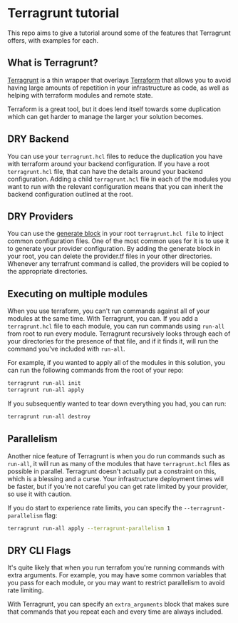 # Terragrunt tutorial

This repo aims to give a tutorial around some of the features that Terragrunt offers, with examples for each.

## What is Terragrunt?

[Terragrunt](https://terragrunt.gruntwork.io/) is a thin wrapper that overlays [Terraform](https://www.terraform.io/) that allows you to avoid having large amounts of repetition in your infrastructure as code, as well as helping with terraform modules and remote state.

Terraform is a great tool, but it does lend itself towards some duplication which can get harder to manage the larger your solution becomes.

## DRY Backend

You can use your `terragrunt.hcl` files to reduce the duplication you have with terraform around your backend configuration. If you have a root `terragrunt.hcl` file, that can have the details around your backend configuration. Adding a child `terragrunt.hcl` file in each of the modules you want to run with the relevant configuration means that you can inherit the backend configuration outlined at the root.

## DRY Providers

You can use the [generate block](https://terragrunt.gruntwork.io/docs/reference/config-blocks-and-attributes#generate) in your root `terragrunt.hcl file` to inject common configuration files. One of the most common uses for it is to use it to generate your provider configuration. By adding the generate block in your root, you can delete the provider.tf files in your other directories. Whenever any terrafrunt command is called, the providers will be copied to the appropriate directories.

## Executing on multiple modules

When you use terraform, you can't run commands against all of your modules at the same time. With Terragrunt, you can. If you add a `terragrunt.hcl` file to each module, you can run commands using `run-all` from root to run every module. Terragrunt recursively looks through each of your directories for the presence of that file, and if it finds it, will run the command you've included with `run-all`.

For example, if you wanted to apply all of the modules in this solution, you can run the following commands from the root of your repo:

```bash
terragrunt run-all init
terragrunt run-all apply
```

If you subsequently wanted to tear down everything you had, you can run:

```bash
terragrunt run-all destroy
```

## Parallelism

Another nice feature of Terragrunt is when you do run commands such as `run-all`, it will run as many of the modules that have `terragrunt.hcl` files as possible in parallel. Terragrunt doesn't actually put a constraint on this, which is a blessing and a curse. Your infrastructure deployment times will be faster, but if you're not careful you can get rate limited by your provider, so use it with caution.

If you do start to experience rate limits, you can specify the `--terragrunt-parallelism` flag:

```bash
terragrunt run-all apply --terragrunt-parallelism 1
```

## DRY CLI Flags

It's quite likely that when you run terrafom you're running commands with extra arguments. For example, you may have some common variables that you pass for each module, or you may want to restrict parallelism to avoid rate limiting.

With Terragrunt, you can specify an `extra_arguments` block that makes sure that commands that you repeat each and every time are always included.
